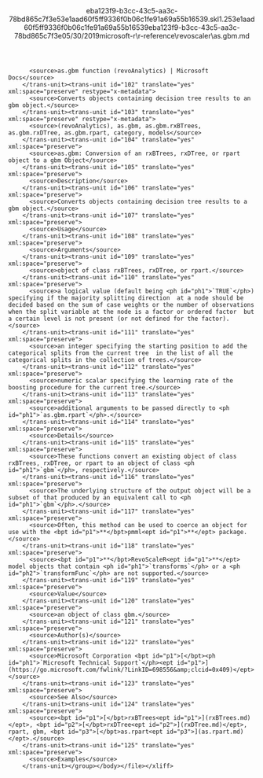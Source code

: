 <?xml version="1.0"?><xliff version="1.2" xmlns="urn:oasis:names:tc:xliff:document:1.2" xmlns:xsi="http://www.w3.org/2001/XMLSchema-instance" xsi:schemaLocation="urn:oasis:names:tc:xliff:document:1.2 xliff-core-1.2-transitional.xsd"><file datatype="xml" original="as.gbm.md" source-language="en-US" target-language="en-US"><header><tool tool-id="mdxliff" tool-name="mdxliff" tool-version="1.0-8ab897d" tool-company="Microsoft" /><xliffext:skl_file_name xmlns:xliffext="urn:microsoft:content:schema:xliffextensions">eba123f9-b3cc-43c5-aa3c-78bd865c7f3e53e1aad60f5ff9336f0b06c1fe91a69a55b16539.skl</xliffext:skl_file_name><xliffext:version xmlns:xliffext="urn:microsoft:content:schema:xliffextensions">1.2</xliffext:version><xliffext:ms.openlocfilehash xmlns:xliffext="urn:microsoft:content:schema:xliffextensions">53e1aad60f5ff9336f0b06c1fe91a69a55b16539</xliffext:ms.openlocfilehash><xliffext:ms.sourcegitcommit xmlns:xliffext="urn:microsoft:content:schema:xliffextensions">eba123f9-b3cc-43c5-aa3c-78bd865c7f3e</xliffext:ms.sourcegitcommit><xliffext:ms.lasthandoff xmlns:xliffext="urn:microsoft:content:schema:xliffextensions">05/30/2019</xliffext:ms.lasthandoff><xliffext:ms.openlocfilepath xmlns:xliffext="urn:microsoft:content:schema:xliffextensions">microsoft-r\r-reference\revoscaler\as.gbm.md</xliffext:ms.openlocfilepath></header><body><group id="content" extype="content"><trans-unit id="101" translate="yes" xml:space="preserve" restype="x-metadata">
          <source>as.gbm function (revoAnalytics) | Microsoft Docs</source>
        </trans-unit><trans-unit id="102" translate="yes" xml:space="preserve" restype="x-metadata">
          <source>Converts objects containing decision tree results to an gbm object.</source>
        </trans-unit><trans-unit id="103" translate="yes" xml:space="preserve" restype="x-metadata">
          <source>(revoAnalytics), as.gbm, as.gbm.rxBTrees, as.gbm.rxDTree, as.gbm.rpart, category, models</source>
        </trans-unit><trans-unit id="104" translate="yes" xml:space="preserve">
          <source>as.gbm: Conversion of an rxBTrees, rxDTree, or rpart object to a gbm Object</source>
        </trans-unit><trans-unit id="105" translate="yes" xml:space="preserve">
          <source>Description</source>
        </trans-unit><trans-unit id="106" translate="yes" xml:space="preserve">
          <source>Converts objects containing decision tree results to a gbm object.</source>
        </trans-unit><trans-unit id="107" translate="yes" xml:space="preserve">
          <source>Usage</source>
        </trans-unit><trans-unit id="108" translate="yes" xml:space="preserve">
          <source>Arguments</source>
        </trans-unit><trans-unit id="109" translate="yes" xml:space="preserve">
          <source>object of class rxBTrees, rxDTree, or rpart.</source>
        </trans-unit><trans-unit id="110" translate="yes" xml:space="preserve">
          <source>a logical value (default being <ph id="ph1">`TRUE`</ph>) specifying if the majority splitting direction  at a node should be decided based on the sum of case weights or the number of observations when the split variable at the node is a factor or ordered factor  but a certain level is not present (or not defined for the factor).</source>
        </trans-unit><trans-unit id="111" translate="yes" xml:space="preserve">
          <source>an integer specifying the starting position to add the categorical splits from the current tree  in the list of all the categorical splits in the collection of trees.</source>
        </trans-unit><trans-unit id="112" translate="yes" xml:space="preserve">
          <source>numeric scalar specifying the learning rate of the boosting procedure for the current tree.</source>
        </trans-unit><trans-unit id="113" translate="yes" xml:space="preserve">
          <source>additional arguments to be passed directly to <ph id="ph1">`as.gbm.rpart`</ph>.</source>
        </trans-unit><trans-unit id="114" translate="yes" xml:space="preserve">
          <source>Details</source>
        </trans-unit><trans-unit id="115" translate="yes" xml:space="preserve">
          <source>These functions convert an existing object of class rxBTrees, rxDTree, or rpart to an object of class <ph id="ph1">`gbm`</ph>, respectively.</source>
        </trans-unit><trans-unit id="116" translate="yes" xml:space="preserve">
          <source>The underlying structure of the output object will be a subset of that produced by an equivalent call to <ph id="ph1">`gbm`</ph>.</source>
        </trans-unit><trans-unit id="117" translate="yes" xml:space="preserve">
          <source>Often, this method can be used to coerce an object for use with the <bpt id="p1">**</bpt>pmml<ept id="p1">**</ept> package.</source>
        </trans-unit><trans-unit id="118" translate="yes" xml:space="preserve">
          <source><bpt id="p1">**</bpt>RevoScaleR<ept id="p1">**</ept> model objects that contain <ph id="ph1">`transforms`</ph> or a <ph id="ph2">`transformFunc`</ph> are not supported.</source>
        </trans-unit><trans-unit id="119" translate="yes" xml:space="preserve">
          <source>Value</source>
        </trans-unit><trans-unit id="120" translate="yes" xml:space="preserve">
          <source>an object of class gbm.</source>
        </trans-unit><trans-unit id="121" translate="yes" xml:space="preserve">
          <source>Author(s)</source>
        </trans-unit><trans-unit id="122" translate="yes" xml:space="preserve">
          <source>Microsoft Corporation <bpt id="p1">[</bpt><ph id="ph1">`Microsoft Technical Support`</ph><ept id="p1">](https://go.microsoft.com/fwlink/?LinkID=698556&amp;clcid=0x409)</ept></source>
        </trans-unit><trans-unit id="123" translate="yes" xml:space="preserve">
          <source>See Also</source>
        </trans-unit><trans-unit id="124" translate="yes" xml:space="preserve">
          <source><bpt id="p1">[</bpt>rxBTrees<ept id="p1">](rxBTrees.md)</ept>, <bpt id="p2">[</bpt>rxDTree<ept id="p2">](rxDTree.md)</ept>, rpart, gbm, <bpt id="p3">[</bpt>as.rpart<ept id="p3">](as.rpart.md)</ept>.</source>
        </trans-unit><trans-unit id="125" translate="yes" xml:space="preserve">
          <source>Examples</source>
        </trans-unit></group></body></file></xliff>